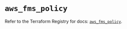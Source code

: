 # `aws_fms_policy`

Refer to the Terraform Registry for docs: [`aws_fms_policy`](https://registry.terraform.io/providers/hashicorp/aws/3.76.1/docs/resources/fms_policy).

